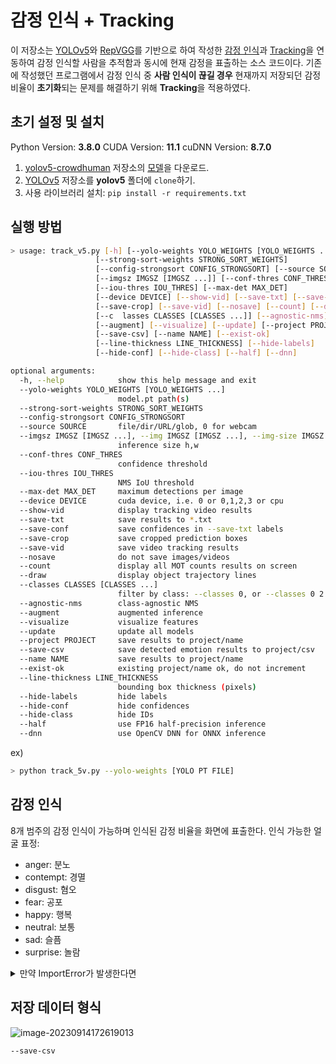 # 감정 인식 + Tracking

이 저장소는 [YOLOv5](https://github.com/ultralytics/yolov5)와 [RepVGG](https://github.com/DingXiaoH/RepVGG)를 기반으로 하여 작성한 [감정 인식](https://github.com/George-Ogden/emotion)과 [Tracking](https://github.com/mikel-brostrom/yolo_tracking)을 연동하여 감정 인식할 사람을 추적함과 동시에 현재 감정을 표출하는 소스 코드이다.
기존에 작성했던 프로그램에서 감정 인식 중 **사람 인식이 끊길 경우** 현재까지 저장되던 감정 비율이 **초기화**되는 문제를 해결하기 위해 **Tracking**을 적용하였다.



## 초기 설정 및 설치

Python Version: **3.8.0**
CUDA Version: **11.1**
cuDNN Version: **8.7.0**

1. [yolov5-crowdhuman](https://github.com/deepakcrk/yolov5-crowdhuman) 저장소의 [모델](https://drive.google.com/file/d/1gglIwqxaH2iTvy6lZlXuAcMpd_U0GCUb/view)을 다운로드.
2. [YOLOv5](https://github.com/ultralytics/yolov5) 저장소를 **yolov5** 폴더에 `clone`하기.
3. 사용 라이브러리 설치: `pip install -r requirements.txt`





## 실행 방법

```bash
> usage: track_v5.py [-h] [--yolo-weights YOLO_WEIGHTS [YOLO_WEIGHTS ...]]
                   [--strong-sort-weights STRONG_SORT_WEIGHTS]
                   [--config-strongsort CONFIG_STRONGSORT] [--source SOURCE]
                   [--imgsz IMGSZ [IMGSZ ...]] [--conf-thres CONF_THRES]
                   [--iou-thres IOU_THRES] [--max-det MAX_DET]
                   [--device DEVICE] [--show-vid] [--save-txt] [--save-conf]
                   [--save-crop] [--save-vid] [--nosave] [--count] [--draw]
                   [--c  lasses CLASSES [CLASSES ...]] [--agnostic-nms]
                   [--augment] [--visualize] [--update] [--project PROJECT]
                   [--save-csv] [--name NAME] [--exist-ok]
                   [--line-thickness LINE_THICKNESS] [--hide-labels]
                   [--hide-conf] [--hide-class] [--half] [--dnn]

optional arguments:
  -h, --help            show this help message and exit
  --yolo-weights YOLO_WEIGHTS [YOLO_WEIGHTS ...]
                        model.pt path(s)
  --strong-sort-weights STRONG_SORT_WEIGHTS
  --config-strongsort CONFIG_STRONGSORT
  --source SOURCE       file/dir/URL/glob, 0 for webcam
  --imgsz IMGSZ [IMGSZ ...], --img IMGSZ [IMGSZ ...], --img-size IMGSZ [IMGSZ ...]
                        inference size h,w
  --conf-thres CONF_THRES
                        confidence threshold
  --iou-thres IOU_THRES
                        NMS IoU threshold
  --max-det MAX_DET     maximum detections per image
  --device DEVICE       cuda device, i.e. 0 or 0,1,2,3 or cpu
  --show-vid            display tracking video results
  --save-txt            save results to *.txt
  --save-conf           save confidences in --save-txt labels
  --save-crop           save cropped prediction boxes
  --save-vid            save video tracking results
  --nosave              do not save images/videos
  --count               display all MOT counts results on screen
  --draw                display object trajectory lines
  --classes CLASSES [CLASSES ...]
                        filter by class: --classes 0, or --classes 0 2 3
  --agnostic-nms        class-agnostic NMS
  --augment             augmented inference
  --visualize           visualize features
  --update              update all models
  --project PROJECT     save results to project/name
  --save-csv            save detected emotion results to project/csv
  --name NAME           save results to project/name
  --exist-ok            existing project/name ok, do not increment
  --line-thickness LINE_THICKNESS
                        bounding box thickness (pixels)
  --hide-labels         hide labels
  --hide-conf           hide confidences
  --hide-class          hide IDs
  --half                use FP16 half-precision inference
  --dnn                 use OpenCV DNN for ONNX inference
```



ex)

```bash
> python track_5v.py --yolo-weights [YOLO PT FILE]
```







## 감정 인식

8개 범주의 감정 인식이 가능하며 인식된 감정 비율을 화면에 표출한다.
인식 가능한 얼굴 표정:

- anger: 분노
- contempt: 경멸
- disgust: 혐오
- fear: 공포
- happy: 행복
- neutral: 보통
- sad: 슬픔
- surprise: 놀람







<details>
    <summary>만약 ImportError가 발생한다면</summary>

scale_coords, clip_coords 함수를 yolov5/utils/general.py에 추가한다.

**scale_coords**

```python
def scale_coords(img1_shape, coords, img0_shape, ratio_pad=None):
    # Rescale coords (xyxy) from img1_shape to img0_shape
    if ratio_pad is None:  # calculate from img0_shape
        gain = min(img1_shape[0] / img0_shape[0], img1_shape[1] / img0_shape[1])  # gain  = old / new
        pad = (img1_shape[1] - img0_shape[1] * gain) / 2, (img1_shape[0] - img0_shape[0] * gain) / 2  # wh padding
    else:
        gain = ratio_pad[0][0]
        pad = ratio_pad[1]

    coords[:, [0, 2]] -= pad[0]  # x padding
    coords[:, [1, 3]] -= pad[1]  # y padding
    coords[:, :4] /= gain
    clip_coords(coords, img0_shape)
    return coords
```

**clip_coords**

```python
def clip_coords(boxes, img_shape):
    # Clip bounding xyxy bounding boxes to image shape (height, width)
    boxes[:, 0].clamp_(0, img_shape[1])  # x1
    boxes[:, 1].clamp_(0, img_shape[0])  # y1
    boxes[:, 2].clamp_(0, img_shape[1])  # x2
    boxes[:, 3].clamp_(0, img_shape[0])  # y2
```

</details>





## 저장 데이터 형식

![image-20230914172619013](C:\Users\jjoh4\AppData\Roaming\Typora\typora-user-images\image-20230914172619013.png)

`--save-csv` 
